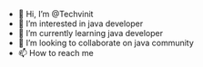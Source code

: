 - 👋 Hi, I’m @Techvinit
- 👀 I’m interested in java developer
- 🌱 I’m currently learning java developer
- 💞️ I’m looking to collaborate on java community
- 📫 How to reach me 

<!---
Techvinit/Techvinit is a ✨ special ✨ repository because its `README.md` (this file) appears on your GitHub profile.
You can click the Preview link to take a look at your changes.
--->
